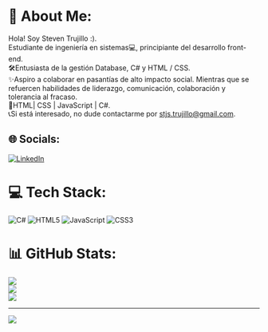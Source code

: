 # 💫 About Me:
Hola! Soy Steven Trujillo :). <br>Estudiante de ingeniería en sistemas💻, principiante del desarrollo front-end. <br>🛠Entusiasta de la gestión Database, C# y HTML / CSS. <br>✨Aspiro a colaborar en pasantías de alto impacto social. Mientras que se refuercen habilidades de liderazgo, comunicación, colaboración y tolerancia al fracaso. <br>📱HTML| CSS | JavaScript | C#. <br>📞Si está interesado, no dude contactarme por stjs.trujillo@gmail.com.<br>


## 🌐 Socials:
[![LinkedIn](https://img.shields.io/badge/LinkedIn-%230077B5.svg?logo=linkedin&logoColor=white)](https://linkedin.com/in/https://www.linkedin.com/in/steven-trujillo-js/) 

# 💻 Tech Stack:
![C#](https://img.shields.io/badge/c%23-%23239120.svg?style=for-the-badge&logo=csharp&logoColor=white) ![HTML5](https://img.shields.io/badge/html5-%23E34F26.svg?style=for-the-badge&logo=html5&logoColor=white) ![JavaScript](https://img.shields.io/badge/javascript-%23323330.svg?style=for-the-badge&logo=javascript&logoColor=%23F7DF1E) ![CSS3](https://img.shields.io/badge/css3-%231572B6.svg?style=for-the-badge&logo=css3&logoColor=white)
# 📊 GitHub Stats:
![](https://github-readme-stats.vercel.app/api?username=imTrujillo&theme=dark&hide_border=false&include_all_commits=false&count_private=false)<br/>
![](https://github-readme-streak-stats.herokuapp.com/?user=imTrujillo&theme=dark&hide_border=false)<br/>
![](https://github-readme-stats.vercel.app/api/top-langs/?username=imTrujillo&theme=dark&hide_border=false&include_all_commits=false&count_private=false&layout=compact)

---
[![](https://visitcount.itsvg.in/api?id=imTrujillo&icon=0&color=0)](https://visitcount.itsvg.in)

<!-- Proudly created with GPRM ( https://gprm.itsvg.in ) -->
<!--
**imTrujillo/imTrujillo** is a ✨ _special_ ✨ repository because its `README.md` (this file) appears on your GitHub profile.

Here are some ideas to get you started:

- 🔭 I’m currently working on ...
- 🌱 I’m currently learning ...
- 👯 I’m looking to collaborate on ...
- 🤔 I’m looking for help with ...
- 💬 Ask me about ...
- 📫 How to reach me: ...
- 😄 Pronouns: ...
- ⚡ Fun fact: ...
-->
